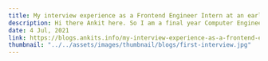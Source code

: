 ```yaml
---
title: My interview experience as a Frontend Engineer Intern at an early-stage startup 🔥‼
description: Hi there Ankit here. So I am a final year Computer Engineering undergraduate at Government Engineering College, Dahod, Gujarat. A month ago I'd interviewed at early stage startup iSimplexity for Frontend Engineer Intern.
date: 4 Jul, 2021
link: https://blogs.ankits.info/my-interview-experience-as-a-frontend-engineer-intern-at-an-early-stage-startup
thumbnail: "../../assets/images/thumbnail/blogs/first-interview.jpg"
---
```

